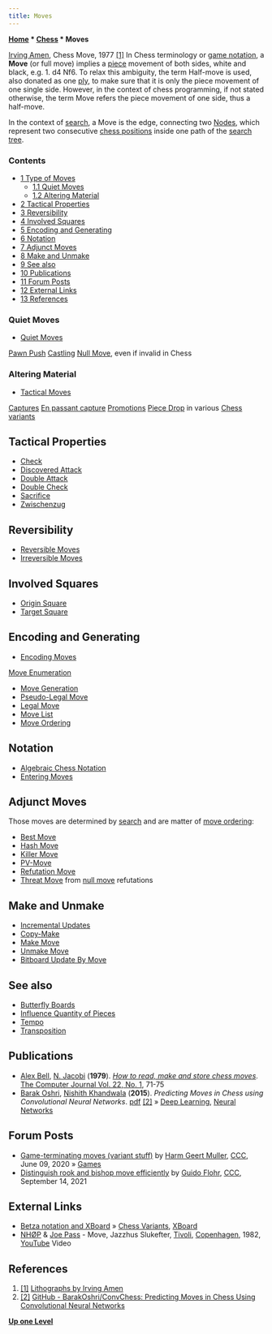```yaml
---
title: Moves
---
```

**[Home](Home "Home") \* [Chess](Chess "Chess") \* Moves**



 [](http://www.irvingamen.com/works/ChessMove.htm) [Irving Amen](Category:Irving_Amen "Category:Irving Amen"), Chess Move, 1977 <a id="cite-note-1" href="#cite-ref-1">[1]</a> 
In Chess terminology or [game notation](Game_Notation "Game Notation"), a **Move** (or full move) implies a [piece](Pieces "Pieces") movement of both sides, white and black, e.g. 1. d4 Nf6. To relax this ambiguity, the term Half-move is used, also donated as one [ply](Ply "Ply"), to make sure that it is only the piece movement of one single side. However, in the context of chess programming, if not stated otherwise, the term Move refers the piece movement of one side, thus a half-move.


In the context of [search](Search "Search"), a Move is the edge, connecting two [Nodes](Node "Node"), which represent two consecutive [chess positions](Chess_Position "Chess Position") inside one path of the [search tree](Search_Tree "Search Tree"). 



### Contents


* [1 Type of Moves](#type-of-moves)
	+ [1.1 Quiet Moves](#quiet-moves)
	+ [1.2 Altering Material](#altering-material)
* [2 Tactical Properties](#tactical-properties)
* [3 Reversibility](#reversibility)
* [4 Involved Squares](#involved-squares)
* [5 Encoding and Generating](#encoding-and-generating)
* [6 Notation](#notation)
* [7 Adjunct Moves](#adjunct-moves)
* [8 Make and Unmake](#make-and-unmake)
* [9 See also](#see-also)
* [10 Publications](#publications)
* [11 Forum Posts](#forum-posts)
* [12 External Links](#external-links)
* [13 References](#references)






### Quiet Moves


* [Quiet Moves](Quiet_Moves "Quiet Moves")


 [Pawn Push](Pawn_Push "Pawn Push")
 [Castling](Castling "Castling")
 [Null Move](Null_Move "Null Move"), even if invalid in Chess
### Altering Material


* [Tactical Moves](Tactical_Moves "Tactical Moves")


 [Captures](Captures "Captures")
 [En passant capture](En_passant "En passant")
 [Promotions](Promotions "Promotions")
 [Piece Drop](index.php?title=Piece_Drop&action=edit&redlink=1 "Piece Drop (page does not exist)") in various [Chess variants](Games#ChessVariants "Games")
## Tactical Properties


* [Check](Check "Check")
* [Discovered Attack](Discovered_Attack "Discovered Attack")
* [Double Attack](Double_Attack "Double Attack")
* [Double Check](Double_Check "Double Check")
* [Sacrifice](Sacrifice "Sacrifice")
* [Zwischenzug](Zwischenzug "Zwischenzug")


## Reversibility


* [Reversible Moves](Reversible_Moves "Reversible Moves")
* [Irreversible Moves](Irreversible_Moves "Irreversible Moves")


## Involved Squares


* [Origin Square](Origin_Square "Origin Square")
* [Target Square](Target_Square "Target Square")


## Encoding and Generating


* [Encoding Moves](Encoding_Moves "Encoding Moves")


 [Move Enumeration](Encoding_Moves#Enumeration "Encoding Moves")
* [Move Generation](Move_Generation "Move Generation")
* [Pseudo-Legal Move](Pseudo-Legal_Move "Pseudo-Legal Move")
* [Legal Move](Legal_Move "Legal Move")
* [Move List](Move_List "Move List")
* [Move Ordering](Move_Ordering "Move Ordering")


## Notation


* [Algebraic Chess Notation](Algebraic_Chess_Notation "Algebraic Chess Notation")
* [Entering Moves](Entering_Moves "Entering Moves")


## Adjunct Moves


Those moves are determined by [search](Search "Search") and are matter of [move ordering](Move_Ordering "Move Ordering"):



* [Best Move](Best_Move "Best Move")
* [Hash Move](Hash_Move "Hash Move")
* [Killer Move](Killer_Move "Killer Move")
* [PV-Move](PV-Move "PV-Move")
* [Refutation Move](Refutation_Move "Refutation Move")
* [Threat Move](Threat_Move "Threat Move") from [null move](Null_Move_Pruning "Null Move Pruning") refutations


## Make and Unmake


* [Incremental Updates](Incremental_Updates "Incremental Updates")
* [Copy-Make](Copy-Make "Copy-Make")
* [Make Move](Make_Move "Make Move")
* [Unmake Move](Unmake_Move "Unmake Move")
* [Bitboard Update By Move](General_Setwise_Operations#UpdateByMove "General Setwise Operations")


## See also


* [Butterfly Boards](Butterfly_Boards "Butterfly Boards")
* [Influence Quantity of Pieces](Influence_Quantity_of_Pieces "Influence Quantity of Pieces")
* [Tempo](Tempo "Tempo")
* [Transposition](Transposition "Transposition")


## Publications


* [Alex Bell](Alex_Bell "Alex Bell"), [N. Jacobi](http://www.springerlink.com/content/?Author=N.+Jacobi) (**1979**). *[How to read, make and store chess moves](http://comjnl.oxfordjournals.org/content/22/1/71.abstract)*. [The Computer Journal Vol. 22, No. 1](http://comjnl.oxfordjournals.org/content/22/1.toc), 71-75
* [Barak Oshri](Barak_Oshri "Barak Oshri"), [Nishith Khandwala](Nishith_Khandwala "Nishith Khandwala") (**2015**). *Predicting Moves in Chess using Convolutional Neural Networks*. [pdf](http://vision.stanford.edu/teaching/cs231n/reports/2015/pdfs/ConvChess.pdf) <a id="cite-note-2" href="#cite-ref-2">[2]</a> » [Deep Learning](Deep_Learning "Deep Learning"), [Neural Networks](Neural_Networks "Neural Networks")


## Forum Posts


* [Game-terminating moves (variant stuff)](http://www.talkchess.com/forum3/viewtopic.php?f=7&t=74140) by [Harm Geert Muller](Harm_Geert_Muller "Harm Geert Muller"), [CCC](CCC "CCC"), June 09, 2020 » [Games](Games "Games")
* [Distinguish rook and bishop move efficiently](http://www.talkchess.com/forum3/viewtopic.php?f=7&t=78164) by [Guido Flohr](index.php?title=Guido_Flohr&action=edit&redlink=1 "Guido Flohr (page does not exist)"), [CCC](CCC "CCC"), September 14, 2021


## External Links


* [Betza notation and XBoard](http://www.gnu.org/software/xboard/Betza.html) » [Chess Variants](Chess#Variants "Chess"), [XBoard](XBoard "XBoard")
* [NHØP](Category:NHOP "Category:NHOP") & [Joe Pass](Category:Joe_Pass "Category:Joe Pass") - Move, Jazzhus Slukefter, [Tivoli](https://en.wikipedia.org/wiki/Tivoli_Gardens), [Copenhagen](https://en.wikipedia.org/wiki/Copenhagen), 1982, [YouTube](https://en.wikipedia.org/wiki/YouTube) Video


 
## References


1. <a id="cite-ref-1" href="#cite-note-1">[1]</a> [Lithographs by Irving Amen](http://www.irvingamen.com/lithograph.htm)
2. <a id="cite-ref-2" href="#cite-note-2">[2]</a> [GitHub - BarakOshri/ConvChess: Predicting Moves in Chess Using Convolutional Neural Networks](https://github.com/BarakOshri/ConvChess)

**[Up one Level](Chess "Chess")**







 
